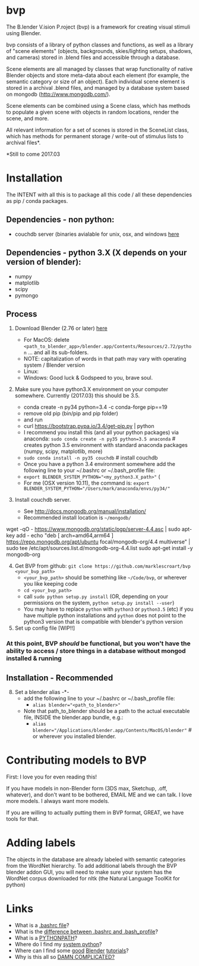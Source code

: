 # bvp

The B.lender V.ision P.roject (bvp) is a framework for creating visual stimuli using Blender. 

bvp consists of a library of python classes and functions, as well as a library of "scene elements" (objects, backgrounds, skies/lighting setups, shadows, and cameras) stored in .blend files and accessible through a database.

Scene elements are all managed by classes that wrap functionality of native Blender objects and store meta-data about each element (for example, the semantic category or size of an object). Each individual scene element is stored in a archival .blend files, and managed by a database system based on mongodb (http://www.mongodb.com/).

Scene elements can be combined using a Scene class, which has methods to populate a given scene with objects in random locations, render the scene, and more.

All relevant information for a set of scenes is stored in the SceneList 
class, which has methods for permanent storage / write-out of stimulus lists to archival files*. 

*Still to come 2017.03

# Installation

The INTENT with all this is to package all this code / all these dependencies as pip / conda packages. 

## Dependencies - non python:
* couchdb server (binaries avialable for unix, osx, and windows [here]()

## Dependencies - python 3.X (X depends on your version of blender):
* numpy 
* matplotlib 
* scipy
* pymongo

## Process
1) Download Blender (2.76 or later) [here](http://www.blender.org/)
	* For MacOS: delete `<path_to_blender_app>/blender.app/Contents/Resources/2.72/python` ... and all its sub-folders.
	* NOTE: capitalization of words in that path may vary with operating system / Blender version
	* Linux: 
	* Windows: Good luck & Godspeed to you, brave soul.
2) Make sure you have python3.X environment on your computer somewhere. Currently (2017.03) this should be 3.5. 

    * conda create -n py34 python=3.4 -c conda-forge pip==19
    * remove old pip (bin/pip and pip folder)
    * and run 
    * curl https://bootstrap.pypa.io/3.4/get-pip.py | python
	* I recommend you install this (and all your python packages) via anaconda: `sudo conda create -n py35 python=3.5 anaconda`  # creates python 3.5 environment with standard anaconda packages (numpy, scipy, matplotlib, more)
    * `sudo conda install -n py35 couchdb` # install couchdb
	* Once you have a python 3.4 environment somewhere add the following line to your ~/.bashrc or ~/.bash_profile file:
    * `export BLENDER_SYSTEM_PYTHON="<my_python3.X_path>"` (
    * For me (OSX version 10.11), the command is: `export BLENDER_SYSTEM_PYTHON="/Users/mark/anaconda/envs/py34/"`
3) Install couchdb server. 
    * See http://docs.mongodb.org/manual/installation/
    * Recommended install location is `~/mongodb/`

wget -qO - https://www.mongodb.org/static/pgp/server-4.4.asc | sudo apt-key add -
echo "deb [ arch=amd64,arm64 ] https://repo.mongodb.org/apt/ubuntu focal/mongodb-org/4.4 multiverse" | sudo tee /etc/apt/sources.list.d/mongodb-org-4.4.list
sudo apt-get install -y mongodb-org

4) Get BVP from github: `git clone https://github.com/marklescroart/bvp <your_bvp_path>`
	* `<your_bvp_path>` should be something like `~/Code/bvp`, or wherever you like keeping code
    * `cd <your_bvp_path>`
    * call `sudo python setup.py install` (OR, depending on your permissions on the system, `python setup.py install --user`)
    * You may have to replace `python` with `python3` or `python3.5` (etc) if you have multiple python installations and `python` does not point to the python3 version that is compatible with blender's python version
5) Set up config file [WIP!!] 


### At this point, BVP *should* be functional, but you won't have the ability to access / store things in a database without mongod installed & running


## Installation - Recommended

8) Set a blender alias -*-
    * add the following line to your ~/.bashrc or ~/.bash_profile file:
        - `alias blender="<path_to_blender>"`
    * Note that path_to_blender should be a path to the actual executable file, INSIDE the blender.app bundle, e.g.:
        - `alias blender="/Applications/blender.app/Contents/MacOS/blender"` # or wherever you installed blender.


# Contributing models to BVP

First: I love you for even reading this! 

If you have models in non-Blender form (3DS max, Sketchup, .off, whatever), and don't want to be bothered, EMAIL ME and we can talk. I love more models. I always want more models. 

If you are willing to actually putting them in BVP format, GREAT, we have tools for that. 

 
# Adding labels

The objects in the database are already labeled with semantic categories from the WordNet hierarchy. To add additional labels through the BVP blender addon GUI, you will need to make sure your system has the WordNet corpus downloaded for nltk (the Natural Language ToolKit for python)

# Links 
* What is a [.bashrc file](http://unix.stackexchange.com/questions/129143/what-is-the-purpose-of-bashrc-and-how-does-it-work)?
* What is the [difference between .bashrc and .bash_profile]()?
* What is a [PYTHONPATH](http://stackoverflow.com/questions/19917492/how-to-use-pythonpath)?
* Where do I find my [system python](https://wiki.python.org/moin/BeginnersGuide/Download)?
* Where can I find some [good](http://www.blenderguru.com/) [Blender](http://www.blender.org/support/tutorials/) [tutorials](https://cgcookie.com/learn-blender/)? 
* Why is this all so [DAMN COMPLICATED?](http://giphy.com/gifs/tantrum-sad-baby-13AXYJh2jDt2IE)